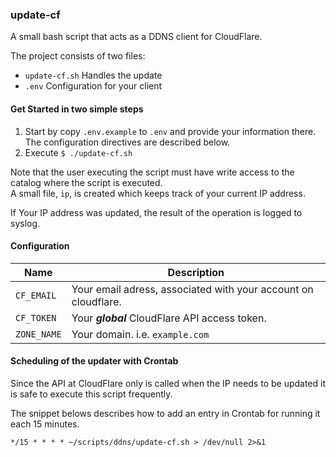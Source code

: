 ### update-cf
A small bash script that acts as a DDNS client for CloudFlare.

The project consists of two files:
* ``` update-cf.sh ```
  Handles the update
* ``` .env ```
  Configuration for your client

#### Get Started in two simple steps ####
1. Start by copy ```.env.example``` to ```.env``` and provide your information there.  
   The configuration directives are described below.
2. Execute ``` $ ./update-cf.sh ```

Note that the user executing the script must have write access to the catalog where
the script is executed.  
A small file, ```ip```, is created which keeps track of your current IP address.

If Your IP address was updated, the result of the operation is logged to syslog.

#### Configuration ####
| Name            | Description                                                    |
| --------------- | -------------------------------------------------------------- |
| ```CF_EMAIL```  | Your email adress, associated with your account on cloudflare. |
| ```CF_TOKEN```  | Your ***global*** CloudFlare API access token.                 |
| ```ZONE_NAME``` | Your domain. i.e. ```example.com```                            |

#### Scheduling of the updater with Crontab ####
Since the API at CloudFlare only is called when the IP needs to be updated it is safe
to execute this script frequently.

The snippet belows describes how to add an entry in Crontab for running it each 15 minutes.

```
*/15 * * * * ~/scripts/ddns/update-cf.sh > /dev/null 2>&1
```
